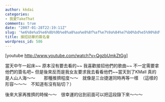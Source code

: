 ```yaml
---
author: kkdai
categories:
- 我愛TakeThat
comments: true
date: "2007-01-28T22:19:11Z"
slug: '%e6%8e%a5%e6%8b%9b%e8%a8%aa%e8%8f%af%e7%9a%84%e7%b0%bd%e5%90%8d%e6%9c%83'
title: 接招訪華的簽名會
wordpress_id: 586
---
```


[youtube http://www.youtube.com/watch?v=QgzbUmkZtGg]

當天中午一起床~~ 原本沒有要去看的~~ 我喜歡接招他們的歌曲~~ 不一定需要拿他們的簽名吧~ 但是後來反而是我女友要求我去看看他們~~當天到了KMall 真的是人山人海～～　　那種推擠程度～～　就像是三台捷運同時再等一樣　（這樣的形容～～～　不知道有沒有貼切？）

後來大家再推擠的時候～～　很幸運的佔到前面可以把這段錄下來～～～
